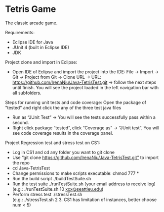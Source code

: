 Tetris Game
======

The classic arcade game.

Requirements:
* Eclipse IDE for Java
* JUnit 4 (built in Eclipse IDE)
* JDK

Project clone and import in Eclipse:
* Open IDE of Eclipse and import the project into the IDE:
File →  Import → Git → Project from Git → Clone URL → URL: https://github.com/IrenaNiu/Java-TetrisTest.git → follow the next steps until finish.
You will see the project loaded in the left navigation bar with all subfolders.

Steps for running unit tests and code coverage:
Open the package of "tested" and right click the any of the three test java files
* Run as “JUnit Test” → You will see the tests successfully pass within a second.
* Right click package “tested”, click “Coverage as” → “JUnit test”. You will see code coverage results in the coverage panel.

Project Regression test and stress test on CS1:
* Log in CS1 and cd any folder you want to git clone
* Use “git clone https://github.com/IrenaNiu/Java-TetrisTest.git” to import the repo
* cd Java-TetrisTest
* Change permissions to make scripts executable: 
      chmod 777 *
* Run the build script
      ./buildTestSuite.sh <br>
* Run the test suite
      ./runTestSuite.sh <num of iterations> [your email address to receive log] <bt>
      (e.g.: ./runTestSuite.sh 10 xxx@seattleu.edu) <br>
* Perform stress test
      ./stressTest.sh <num of instances> <num of iteration>  <br>
      (e.g.: ./stressTest.sh 2 3.  CS1 has limitation of instances, better choose num < 5) <br>


